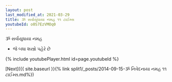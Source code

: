 ```yaml
---
layout: post
last_modified_at: 2021-03-29
title: ૐ સર્વાયુધાયા નમહ ૧૧ ટાઈમ્સ
youtubeId: o0S7EzVMOq0
---
```

 
 
 ૐ સર્વાયુધાયા નમહ  
 
 -  જે બધા શસ્ત્રો પહેરે છે 
 
  
 
  
 
 
 
 
 
 


{% include youtubePlayer.html id=page.youtubeId %}
 
[Next]({{ site.baseurl }}{% link  split1/_posts/2014-09-15-ૐ નિવેદનાયા નમહ ૧૧ ટાઈમ્સ.md%})
 
